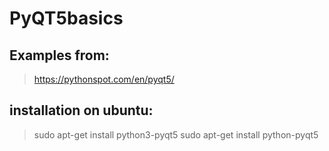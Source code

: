 # PyQT5basics

## Examples from:
> https://pythonspot.com/en/pyqt5/

## installation on ubuntu:
> sudo apt-get install python3-pyqt5
   sudo apt-get install python-pyqt5

